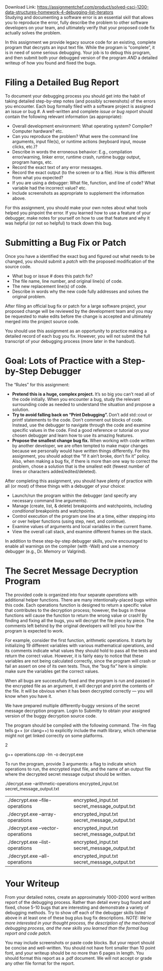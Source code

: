 Download Link: https://assignmentchef.com/product/solved-csci-1200-data-structures-homework-4-debugging-list-iterators
<br>
Studying and documenting a software error is an essential skill that allows you to reproduce the error, fully describe the problem to other software developers on your team, and ultimately verify that your proposed code fix actually solves the problem.

In this assignment we provide legacy source code for an existing, complete program that decrypts an input text file. While the program is “complete”, it is in need of some serious debugging. Your job is to debug this program, and then submit both your debugged version of the program <em>AND </em>a detailed writeup of how you found and fixed the bugs.

<h1>Filing a Detailed Bug Report</h1>

To document your debugging process you should get into the habit of taking detailed step-by-step notes (and possibly screenshots) of the errors you encounter. Each bug formally filed with a software project is assigned an issue or bug #. A well-written and complete <em>issue or bug report </em>should contain the following relevant information (as appropriate):

<ul>

 <li>Overall development environment: What operating system? Compiler? Computer hardware? etc.</li>

 <li>Can you reproduce the problem? What were the command line arguments, input file(s), or runtime actions (keyboard input, mouse clicks, etc.)?</li>

 <li>Describe in words the erroneous behavior: E.g., compilation error/warning, linker error, runtime crash, runtime buggy output, program hangs, etc.</li>

 <li>Record the exact text of any error messages.</li>

 <li>Record the exact output (to the screen or to a file). How is this different from what you expected?</li>

 <li>If you are using a debugger: What file, function, and line of code? What variable had the incorrect value? etc.</li>

 <li>Include screenshots as appropriate to supplement the information above.</li>

</ul>

For this assignment, you should make your own notes about what tools helped you pinpoint the error. If you learned how to use a feature of your debugger, make notes for yourself on how to use that feature and why it was helpful (or not so helpful) to track down this bug.

<h1>Submitting a Bug Fix or Patch</h1>

Once you have a identified the exact bug and figured out what needs to be changed, you should submit a <em>patch </em>with the proposed modification of the source code.

<ul>

 <li>What bug or issue # does this patch fix?</li>

 <li>The file name, line number, and original line(s) of code.</li>

 <li>The new replacement line(s) of code.</li>

 <li>Describe in words why the new code fully addresses and solves the original problem.</li>

</ul>

After filing an official bug fix or patch for a large software project, your proposed change will be reviewed by the development team and you may be requested to make edits before the change is accepted and ultimately merged into the project source code.

You should use this assignment as an opportunity to practice making a detailed record of each bug you fix. However, you will not submit the full transcript of your debugging process (more later in the handout).

<h1>Goal: Lots of Practice with a Step-by-Step Debugger</h1>

The “Rules” for this assignment:

<ul>

 <li><strong>Pretend this is a huge, complex project. </strong>It’s so big you can’t read all of the code initially. When you encounter a bug, study the relevant surrounding code as needed to understand the situation and propose a solution.</li>

 <li><strong>Try to avoid falling back on “Print Debugging”. </strong>Don’t add std::cout or printf statements to the code. Don’t comment out blocks of code. Instead, use the debugger to navigate through the code and examine specific values in the code. Find a good reference or tutorial on your chosen debugger and learn how to use its amazing features.</li>

 <li><strong>Propose the smallest change bug fix. </strong>When working with code written by another developer, we are often tempted to make major changes because we personally would have written things differently. For this assignment, you should adopt the “If it ain’t broke, don’t fix it” policy. Also, when making a bug fix, if there is more than one way to correct the problem, chose a solution that is the smallest edit (fewest number of lines or characters added/edited/deleted).</li>

</ul>

After completing this assignment, you should have plenty of practice with all (or most) of these things with a debugger of your choice:

<ul>

 <li>Launch/run the program within the debugger (and specify any necessary command line arguments).</li>

 <li>Manage (create, list, &amp; delete) breakpoints and watchpoints, including <em>conditional </em>breakpoints and watchpoints.</li>

 <li>Control execution of the program one line at a time, either stepping into or over helper functions (using step, next, and continue).</li>

 <li>Examine values of arguments and local variables in the current frame.</li>

 <li>View the overall call stack, and examine different frames on the stack.</li>

</ul>

In addition to these step-by-step debugger skills, you’re encouraged to enable all warnings on the compiler (with -Wall) and use a memory debugger (e.g., Dr. Memory or Valgrind).

<h1>The Secret Message Decryption Program</h1>

The provided code is organized into four separate <em>operations </em>with additional helper functions. There are many intentionally-placed bugs within this code. Each operations function is designed to return a specific value that contributes to the decryption process; however, the bugs in these functions will cause the function to return the wrong value or crash! By finding and fixing all the bugs, you will decrypt the file piece by piece. The comments left behind by the original developers will tell you how the program is expected to work.

For example, consider the first function, arithmetic operations. It starts by initializing 19 different variables with various mathematical operations, and its comments indicate what values they should hold to pass all the tests and return the correct value. However, it is fairly easy to notice that these variables are not being calculated correctly, since the program will crash or fail an assert on one of its own tests. Thus, the “bug fix” here is simple: make sure the variables get the correct values.

When all bugs are successfully fixed and the program is run and passed in the encrypted file as an argument, it will decrypt and print the contents of the file. It will be obvious when it has been decrypted correctly — you will know when you have it.

We have prepared multiple differently-buggy versions of the secret message decryption program. Login to Submitty to obtain your assigned version of the buggy decryption source code.

The program should be compiled with the following command. The -lm flag tells g++ (or clang++) to explicitly include the math library, which otherwise might not get linked correctly on some platforms.

2

g++ operations.cpp -lm -o decrypt.exe

To run the program, provide 3 arguments: a flag to indicate which operations to run, the encrypted input file, and the name of an output file where the decrypted secret message output should be written.

./decrypt.exe –arithmetic-operations encrypted_input.txt secret_message_output.txt

<table width="600">

 <tbody>

  <tr>

   <td width="279">./decrypt.exe –file-operations</td>

   <td width="321">encrypted_input.txt secret_message_output.txt</td>

  </tr>

  <tr>

   <td width="279">./decrypt.exe –array-operations</td>

   <td width="321">encrypted_input.txt secret_message_output.txt</td>

  </tr>

  <tr>

   <td width="279">./decrypt.exe –vector-operations</td>

   <td width="321">encrypted_input.txt secret_message_output.txt</td>

  </tr>

  <tr>

   <td width="279">./decrypt.exe –list-operations</td>

   <td width="321">encrypted_input.txt secret_message_output.txt</td>

  </tr>

  <tr>

   <td width="279">./decrypt.exe –all-operations</td>

   <td width="321">encrypted_input.txt secret_message_output.txt</td>

  </tr>

 </tbody>

</table>

<h1>Your Writeup</h1>

From your detailed notes, create an approximately 1000-2000 word written report of the debugging process. Rather than detail every bug found and fixed, chose 5-10 bugs that are interesting and demonstrate a variety of debugging methods. Try to show off each of the debugger skills listed above in at least one of these bug plus bug fix descriptions. <em>NOTE: We’re more interested in your thought process, the description of the mechanical debugging process, and the new skills you learned than the formal bug report and code patch.</em>

You may include screenshots or paste code blocks. But your report should be concise and well-written. You should not have font smaller than 10 point font, and your writeup should be no more than 6 pages in length. You should format this report as a .pdf document. We will not accept or grade any other file format for the report.


